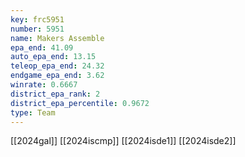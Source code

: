 ```yaml
---
key: frc5951
number: 5951
name: Makers Assemble
epa_end: 41.09
auto_epa_end: 13.15
teleop_epa_end: 24.32
endgame_epa_end: 3.62
winrate: 0.6667
district_epa_rank: 2
district_epa_percentile: 0.9672
type: Team
---
```

[[2024gal]]
[[2024iscmp]]
[[2024isde1]]
[[2024isde2]]

